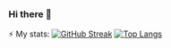 ### Hi there 👋

<!--
**iokiris/iokiris** is a ✨ _special_ ✨ repository because its `README.md` (this file) appears on your GitHub profile.

Here are some ideas to get you started:

- 🔭 I’m currently working on ...
- 🌱 I’m currently learning ...
- 👯 I’m looking to collaborate on ...
- 🤔 I’m looking for help with ...
- 💬 Ask me about ...
- 📫 How to reach me: ...
- 😄 Pronouns: ...
- ⚡ Fun fact: ...
-->

⚡ My stats:
[![GitHub Streak](http://github-readme-streak-stats.herokuapp.com?user=iokiris&theme=dark&background=000000)](https://git.io/streak-stats)
[![Top Langs](https://github-readme-stats.vercel.app/api/top-langs/?username=iokiris&layout=compact&theme=vision-friendly-dark)](https://github.com/anuraghazra/github-readme-stats)
